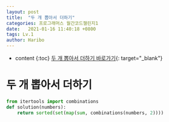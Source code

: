 ```yaml
---
layout: post
title:  "두 개 뽑아서 더하기"
categories: 프로그래머스 월간코드챌린지1
date:   2021-01-16 11:40:18 +0800
tags: Lv.1
author: Haribo
---
```

* content
{:toc}
[두 개 뽑아서 더하기 바로가기](https://programmers.co.kr/learn/courses/30/lessons/68644){: target="_blank"}

# 두 개 뽑아서 더하기

```python
from itertools import combinations
def solution(numbers):
    return sorted(set(map(sum, combinations(numbers, 2))))
```
